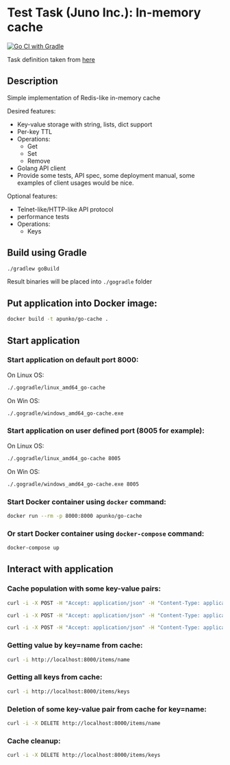 # Test Task (Juno Inc.): In-memory cache
[![Go CI with Gradle](https://github.com/andrei-punko/go-cache/actions/workflows/go.yml/badge.svg)](https://github.com/andrei-punko/go-cache/actions/workflows/go.yml)

Task definition taken from [here](https://github.com/gojuno/test_tasks)

## Description

Simple implementation of Redis-like in-memory cache

Desired features:
- Key-value storage with string, lists, dict support
- Per-key TTL
- Operations:
  - Get
  - Set
  - Remove
- Golang API client
- Provide some tests, API spec, some deployment manual, some examples of client usages would be nice.

Optional features:
- Telnet-like/HTTP-like API protocol
- performance tests
- Operations:
  - Keys

## Build using Gradle
```bash
./gradlew goBuild
```

Result binaries will be placed into `./gogradle` folder

## Put application into Docker image:
```bash
docker build -t apunko/go-cache .
```

## Start application

### Start application on default port 8000:
On Linux OS:
```bash
./.gogradle/linux_amd64_go-cache
```

On Win OS:
```bash
./.gogradle/windows_amd64_go-cache.exe
```

### Start application on user defined port (8005 for example):
On Linux OS:
```bash
./.gogradle/linux_amd64_go-cache 8005
```

On Win OS:
```bash
./.gogradle/windows_amd64_go-cache.exe 8005
```

### Start Docker container using `docker` command:
```bash
docker run --rm -p 8000:8000 apunko/go-cache
```

### Or start Docker container using `docker-compose` command:
```bash
docker-compose up
```

## Interact with application

### Cache population with some key-value pairs:
```bash
curl -i -X POST -H "Accept: application/json" -H "Content-Type: application/json" -d '{"value": "Ivan", "ttl": 60000000000}' http://localhost:8000/items/name
```

```bash
curl -i -X POST -H "Accept: application/json" -H "Content-Type: application/json" -d '{"value": ["VISA", "Mastercard"], "ttl": 60000000000}' http://localhost:8000/items/cards
```

```bash
curl -i -X POST -H "Accept: application/json" -H "Content-Type: application/json" -d '{"value": {"Math": "9", "English": "7"}, "ttl": 60000000000}' http://localhost:8000/items/marks
```

### Getting value by key=name from cache:
```bash
curl -i http://localhost:8000/items/name
```

### Getting all keys from cache:
```bash
curl -i http://localhost:8000/items/keys
```

### Deletion of some key-value pair from cache for key=name:
```bash
curl -i -X DELETE http://localhost:8000/items/name
```

### Cache cleanup:
```bash
curl -i -X DELETE http://localhost:8000/items/keys
```
